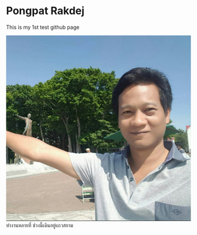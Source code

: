 # Pongpat Rakdej
This is my 1st test github page

![GitHub Logo](/picme/23004638_862953263863041_3717823998939743313_o.jpg)
ทำงานหลายที่ 
ช่วงนี้เดินอยู่แถวสยาม